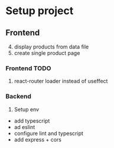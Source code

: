 # Setup project

## Frontend

4. display products from data file
5. create single product page

### Frontend TODO

1. react-router loader instead of useffect

### Backend

1. Setup env

- add typescript
- ad eslint
- configure lint and typescript
- add express + cors
